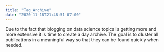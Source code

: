 ```yaml
---
title: "Tag_Archive"
date: "2020-11-18T21:48:51-07:00"
---
```



Due to the fact that blogging on data science topics is getting more and more extensive it is time to create a day archive. 
The goal is to cluster all publications in a meaningful way so that they can be found quickly when needed.














